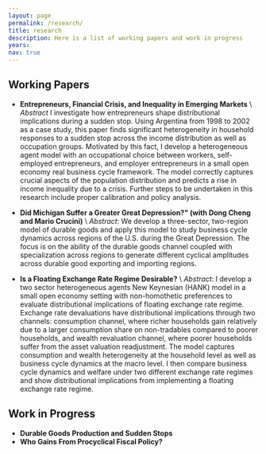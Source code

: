 ```yaml
---
layout: page
permalink: /research/
title: research
description: Here is a list of working papers and work in progress
years:
nav: true
---
```


## Working Papers
- **Entrepreneurs, Financial Crisis, and Inequality in Emerging Markets** \\
*Abstract* I investigate how entrepreneurs shape distributional implications during a sudden stop. Using Argentina from 1998 to 2002 as a 
case study, this paper finds significant heterogeneity in household responses to a sudden stop across the income distribution as well as 
occupation groups. Motivated by this fact, I develop a heterogeneous agent model with an occupational choice between workers, self-employed 
entrepreneurs, and employer entrepreneurs in a small open economy real business cycle framework. The model correctly captures crucial aspects 
of the population distribution and predicts a rise in income inequality due to a crisis. Further steps to be undertaken in this research 
include proper calibration and policy analysis.

- **Did Michigan Suffer a Greater Great Depression?" (with Dong Cheng and Mario Crucini)** \\
*Abstract*: We develop a three-sector, two-region model of durable goods and apply this model to study business cycle dynamics across regions of the U.S. during the Great Depression. The focus is on the ability of the durable goods channel coupled with specialization across regions to generate different cyclical amplitudes across durable good exporting and importing regions.

- **Is a Floating Exchange Rate Regime Desirable?** \\
*Abstract*: I develop a two sector heterogeneous agents New Keynesian (HANK) model in a small open economy setting with non-homothetic preferences to evaluate distributional implications of floating exchange rate regime. Exchange rate devaluations have distributional implications through two channels: consumption channel, where richer households gain relatively due to a larger consumption share on non-tradables compared to poorer households, and wealth revaluation channel, where poorer households suffer from the asset valuation readjustment. The model captures consumption and wealth heterogeneity at the household level as well as business cycle dynamics at the macro level. I then compare business cycle dynamics and welfare under two different exchange rate regimes and show distributional implications from implementing a floating exchange rate regime.

## Work in Progress
- **Durable Goods Production and Sudden Stops**
- **Who Gains From Procyclical Fiscal Policy?**
